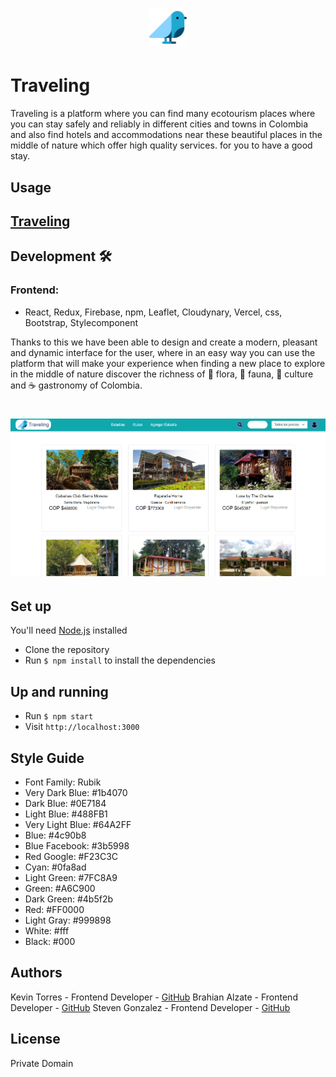 # <p align="center">  <img src="/src/imgs/bird.png" width="60"></p> 
# Traveling

Traveling is a platform where you can find many ecotourism places where you can stay safely and reliably in different cities and towns in Colombia and also find hotels and accommodations near these beautiful places in the middle of nature which offer high quality services. for you to have a good stay.

## Usage
## [Traveling](https://demo-day-projects-traveling.vercel.app/home)


## Development :hammer_and_wrench:
### Frontend:

- React, Redux, Firebase, npm, Leaflet, Cloudynary, Vercel, css, Bootstrap, Stylecomponent

Thanks to this we have been able to design and create a modern, pleasant and dynamic interface for the user, where in an easy way you can use the platform that will make your experience when finding a new place to explore in the middle of nature discover the richness of :hibiscus: flora, :bear: fauna, :woman: culture and :coffee: gastronomy of Colombia.

# <p align="center">  <img src="/src/imgs/Captura.PNG" width="600"></p> 

## Set up

You'll need [Node.js](https://nodejs.org/en/) installed

- Clone the repository 
- Run `$ npm install` to install the dependencies 

## Up and running 

- Run `$ npm start` 
- Visit `http://localhost:3000`

## Style Guide

- Font Family: Rubik
- Very Dark Blue: #1b4070
- Dark Blue: #0E7184
- Light Blue: #488FB1
- Very Light Blue: #64A2FF
- Blue: #4c90b8
- Blue Facebook: #3b5998
- Red Google: #F23C3C
- Cyan: #0fa8ad
- Light Green: #7FC8A9
- Green: #A6C900
- Dark Green: #4b5f2b
- Red: #FF0000
- Light Gray: #999898
- White: #fff
- Black: #000


## Authors
Kevin Torres - Frontend Developer - [GitHub](https://github.com/Kinyein)
Brahian Alzate - Frontend Developer - [GitHub](https://github.com/Brahian22)
Steven Gonzalez - Frontend Developer - [GitHub](https://github.com/stevengm45)

## License
Private Domain
